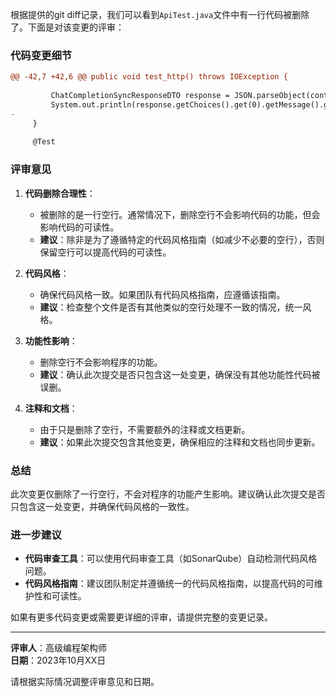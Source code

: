 根据提供的git diff记录，我们可以看到`ApiTest.java`文件中有一行代码被删除了。下面是对该变更的评审：

### 代码变更细节
```diff
@@ -42,7 +42,6 @@ public void test_http() throws IOException {
 
         ChatCompletionSyncResponseDTO response = JSON.parseObject(content.toString(), ChatCompletionSyncResponseDTO.class);
         System.out.println(response.getChoices().get(0).getMessage().getContent());
-
     }
 
     @Test
```

### 评审意见

1. **代码删除合理性**：
   - 被删除的是一行空行。通常情况下，删除空行不会影响代码的功能，但会影响代码的可读性。
   - **建议**：除非是为了遵循特定的代码风格指南（如减少不必要的空行），否则保留空行可以提高代码的可读性。

2. **代码风格**：
   - 确保代码风格一致。如果团队有代码风格指南，应遵循该指南。
   - **建议**：检查整个文件是否有其他类似的空行处理不一致的情况，统一风格。

3. **功能性影响**：
   - 删除空行不会影响程序的功能。
   - **建议**：确认此次提交是否只包含这一处变更，确保没有其他功能性代码被误删。

4. **注释和文档**：
   - 由于只是删除了空行，不需要额外的注释或文档更新。
   - **建议**：如果此次提交包含其他变更，确保相应的注释和文档也同步更新。

### 总结
此次变更仅删除了一行空行，不会对程序的功能产生影响。建议确认此次提交是否只包含这一处变更，并确保代码风格的一致性。

### 进一步建议
- **代码审查工具**：可以使用代码审查工具（如SonarQube）自动检测代码风格问题。
- **代码风格指南**：建议团队制定并遵循统一的代码风格指南，以提高代码的可维护性和可读性。

如果有更多代码变更或需要更详细的评审，请提供完整的变更记录。

---

**评审人**：高级编程架构师  
**日期**：2023年10月XX日

请根据实际情况调整评审意见和日期。